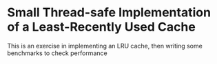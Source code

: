 # Small Thread-safe Implementation of a Least-Recently Used Cache

This is an exercise in implementing an LRU cache, then writing some benchmarks to check performance
